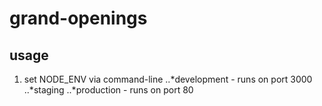 # grand-openings
## usage
1. set NODE_ENV via command-line
..*development - runs on port 3000
..*staging
..*production - runs on port 80
